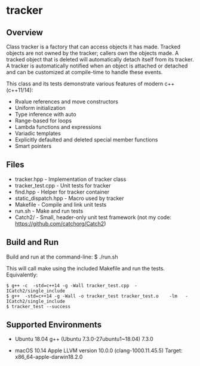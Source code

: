 # tracker

## Overview
Class tracker is a factory that can access objects it has made.
Tracked objects are not owned by the tracker; callers own the objects made.
A tracked object that is deleted will automatically detach itself from its tracker.
A tracker is automatically notified when an object is attached or detached and can be customized at compile-time to handle these events.

This class and its tests demonstrate various features of modern c++ (c++11/14):
* Rvalue references and move constructors
* Uniform initialization
* Type inference with auto
* Range-based for loops
* Lambda functions and expressions
* Variadic templates
* Explicitly defaulted and deleted special member functions
* Smart pointers

## Files
* tracker.hpp - Implementation of tracker class
* tracker_test.cpp - Unit tests for tracker
* find.hpp - Helper for tracker container
* static_dispatch.hpp - Macro used by tracker
* Makefile - Compile and link unit tests
* run.sh - Make and run tests
* Catch2/ - Small, header-only unit test framework (not my code: https://github.com/catchorg/Catch2)

## Build and Run
Build and run at the command-line:
$ ./run.sh

This will call make using the included Makefile and run the tests. Equivalently:
```
$ g++ -c  -std=c++14 -g -Wall tracker_test.cpp  -ICatch2/single_include
$ g++  -std=c++14 -g -Wall -o tracker_test tracker_test.o    -lm   -ICatch2/single_include
$ tracker_test --success 
```

## Supported Environments
* Ubuntu 18.04
  g++ (Ubuntu 7.3.0-27ubuntu1~18.04) 7.3.0

* macOS 10.14
  Apple LLVM version 10.0.0 (clang-1000.11.45.5)
  Target: x86_64-apple-darwin18.2.0
